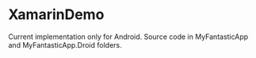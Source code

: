 # XamarinDemo

Current implementation only for Android. Source code in MyFantasticApp and MyFantasticApp.Droid folders.
